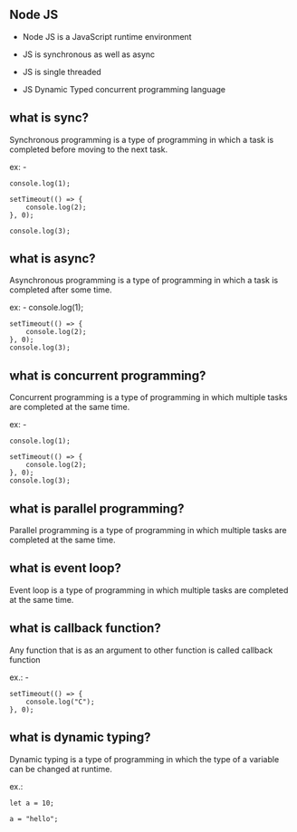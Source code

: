 ## Node JS

- Node JS is a JavaScript runtime environment

- JS is synchronous as well as async
- JS is single threaded
- JS Dynamic Typed concurrent programming language

## what is sync?

Synchronous programming is a type of programming in which a task is completed before moving to the next task.

ex: -

    console.log(1);

    setTimeout(() => {
        console.log(2);
    }, 0);

    console.log(3);

## what is async?

Asynchronous programming is a type of programming in which a task is completed after some time.

ex: -
    console.log(1);

    setTimeout(() => {
        console.log(2);
    }, 0);
    console.log(3);


## what is concurrent programming?

Concurrent programming is a type of programming in which multiple tasks are completed at the same time.

ex: -   

    console.log(1);

    setTimeout(() => {
        console.log(2);
    }, 0);
    console.log(3);


## what is parallel programming?

Parallel programming is a type of programming in which multiple tasks are completed at the same time.

## what is event loop?

Event loop is a type of programming in which multiple tasks are completed at the same time.

## what is callback function?

Any function that is as an argument to other function is called callback function

ex.: -

    setTimeout(() => {
        console.log("C");
    }, 0);

## what is dynamic typing?

Dynamic typing is a type of programming in which the type of a variable can be changed at runtime.

ex.:

    let a = 10;

    a = "hello";
